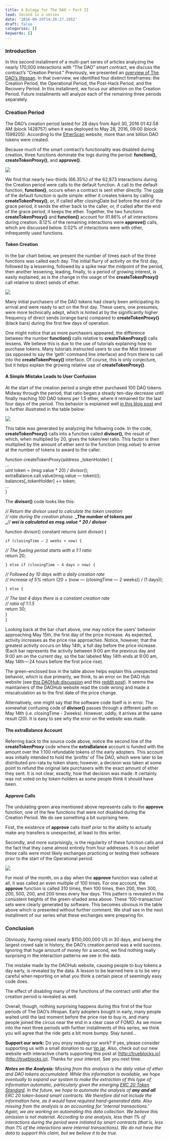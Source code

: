 ```yaml
---
title: A Eulogy for The DAO — Part II
lead: Second in a series
date: '2016-09-29T14:26:27.195Z'
draft: false
categories: []
keywords: []
---
```


### Introduction

In this second installment of a multi-part series of articles analyzing the nearly 170,000 interactions with “The DAO” smart contract, we discuss the contract’s “Creation Period.” Previously, we presented an [overview of The DAO’s lifespan](https://medium.com/@tjayrush/a-eulogy-for-the-dao-74a55b9afd92#.jesmg0h1u). In that overview, we identified four distinct timeframes: the Creation Period, the Operational Period, the Post-Hack Period, and the Recovery Period. In this installment, we focus our attention on the Creation Period. Future installments will analyze each of the remaining three periods separately.

### Creation Period

The DAO’s creation period lasted for 28 days from April 30, 2016 01:42:58 AM (block 1428757) when it was deployed to May 28, 2016, 09:00 (block 1599205). According to the [EtherScan](https://etherscan.io/token/TheDAO) website, more than one billion DAO tokens were created.

Because much of the smart contract’s functionality was disabled during creation, three functions dominate the logs during the period: **function(), createTokenProxy()**, and **approve()**.

![](/blog/img/009-A-Eulogy-for-The-DAO-Part-II-001.png)

We find that nearly two-thirds (66.35%) of the 62,873 interactions during the Creation period were calls to the default function. A call to the default function, **function()**, occurs when a contract is sent ether directly. The [code](https://github.com/slockit/DAO/blob/develop/DAO.sol#L392) of the default function is quite simple: either it creates tokens by calling **createTokenProxy()**, or, if called after closingDate but before the end of the grace period, it sends the ether back to the caller, or, if called after the end of the grace period, it keeps the ether. Together, the two functions **createTokenProxy()** and **function()** account for 91.86% of all interactions during creation. 8.12% of the remaining interactions were **approve()** calls, which are discussed below. 0.02% of interactions were with other, infrequently used functions.

#### Token Creation

In the bar chart below, we present the number of times each of the three functions was called each day. The initial flurry of activity on the first day, followed by a lessening, followed by a spike near the midpoint of the period, then another lessening, leading, finally, to a period of growing interest, is easily explained, as is the change in the usage of the **createTokenProxy()** call relative to direct sends of ether.

![](/blog/img/009-A-Eulogy-for-The-DAO-Part-II-002.png)

Many initial purchasers of the DAO tokens had clearly been anticipating its arrival and were ready to act on the first day. These users, one presumes, were more technically adept, which is hinted at by the significantly higher frequency of direct sends (orange bars) compared to **createTokenProxy()** (black bars) during the first few days of operation.

One might notice that as more purchasers appeared, the difference between the number **function()** calls relative to **createTokenProxy()** calls lessens. We believe this is due to the use of tutorials explaining how to purchase tokens. Many tutorials instructed users to use the Mist browser (as opposed to say the ‘geth’ command line interface) and from there to call into the **createTokenProxy()** interface. Of course, this is only conjecture, but it helps explain the growing relative use of **createTokenProxy()**.

#### A Simple Mistake Leads to User Confusion

At the start of the creation period a single ether purchased 100 DAO tokens. Midway through the period, that ratio began a steady ten-day decrease until finally reaching 100 DAO tokens per 1.5 ether, where it remained for the last four days of the period. This behavior is explained well [in this blog post](https://github.com/slockit/DAO/wiki/Understanding-the-DAO-accounting) and is further illustrated in the table below:

![](/blog/img/009-A-Eulogy-for-The-DAO-Part-II-003.png)

This table was generated by analyzing the following code. In the code, **createTokenProxy()** calls into a function called **divisor()**, the result of which, when multiplied by 20, gives the token/wei ratio. This factor is then multiplied by the amount of ether sent to the function (_msg.value_) to arrive at the number of tokens to award to the caller.

function createTokenProxy(address \_tokenHolder) {  
     ...  
     uint token = (msg.value \* 20) / divisor();  
     extraBalance.call.value(msg.value — token)();  
     balances\[\_tokenHolder\] += token;  
     ...  
}

The **divisor()** code looks like this:

_// Return the divisor used to calculate the token creation  
// rate during the creation phase._ **_The number of tokens per  
_**_//_ **_wei is calculated as msg.value \* 20 / divisor_**

function divisor() constant returns (uint divisor) {

    if (closingTime — 2 weeks > now) {  
 _// The fueling period starts with a 1:1 ratio_  
       return 20;

    } else if (closingTime — 4 days > now) {  
 _// Followed by 10 days with a daily creation rate  
       // increase of 5%_ return (20 + (now — (closingTime — 2 weeks)) / (1 days));

    } else {  
 _// The last 4 days there is a constant creation rate  
       // ratio of 1:1.5_  
       return 30;  
    }  
}

Looking back at the bar chart above, one may notice the users’ behavior approaching May 15th, the first day of the price increase. As expected, activity increases as the price rise approaches. Notice, however, that the greatest activity occurs on May 14th, a full day before the price increase. (Each bar represents the activity between 9:00 am the previous day and 9:00 am on the current day, so the bar labeled May 14th ends at 9:00 am, May 14th — 24 hours before the first price rise).

The green-enclosed box in the table above helps explain this unexpected behavior, which is due primarily, we think, to an error on the DAO Hub website (see [this DAOHub discussion](https://forum.daohub.org/t/the-dao-price-increase-explanation/2018) and this [reddit post](https://m.reddit.com/r/TheDao/comments/4jap6d/the_dao_creation_period_price_schedule_there_is)). It seems the maintainers of the DAOHub website read the code wrong and made a miscalculation as to the first date of the price change.

Alternatively, one might say that the software code itself is in error. The somewhat confusing code of **divisor()** passes through a different path on May 14th (i.e. closingTime - 2weeks). However, oddly, it arrives at the same result (20). It is easy to see why the error on the website was made.

#### The extraBalance Account

Referring back to the source code above, notice the second line of the **createTokenProxy** code where the **extraBalance** account is funded with the amount over the 1:100 refundable tokens of the early adopters. This account was initially intended to hold the ‘profits’ of The DAO, which were later to be distributed pro-rata by token share; however, a decision was taken at some point to refund the original late purchasers with the exact amount of ether they sent. It is not clear, exactly, how that decision was made. It certainly was not voted on by token-holders as some people think it should have been.

#### Approve Calls

The undulating green area mentioned above represents calls to the **approve** function, one of the few functions that were not disabled during the Creation Period. We do see something a bit surprising here.

First, the existence of **approve** calls itself prior to the ability to actually make any transfers is unexpected, at least to this writer.

Secondly, and more surprisingly, is the regularity of these function calls and the fact that they came almost entirely from four addresses. It is our belief these calls were most likely exchanges practicing or testing their software prior to the start of the Operational period.

![](/blog/img/009-A-Eulogy-for-The-DAO-Part-II-004.png)

For most of the month, on a day when the **approve** function was called at all, it was called an even multiple of 100 times. For one account, the **approve** function is called 310 times, then 100 times, then 200, then 300, 200, 500, 200, and 200 times every few days. This pattern is revealed in the consistent heights of the green-shaded area above. These ‘100-transaction’ sets were clearly generated by software. This becomes obvious in the table above which is presented without further comment. We shall see in the next installment of our series what these exchanges were preparing for.

### Conclusion

Obviously, having raised nearly $150,000,000 US in 30 days, and being the largest crowd sale in history, the DAO’s creation period was a wild success. Ignoring that huge amount of money for a second, we find nothing really surprising in the interaction patterns we see in the data.

The mistake made by the DAOHub website, causing people to buy tokens a day early, is revealed by the data. A lesson to be learned here is to be very careful when reporting on what you think a certain piece of seemingly easy code does.

The effect of disabling many of the functions of the contract until after the creation period is revealed as well.

Overall, though, nothing surprising happens during this first of the four periods of The DAO’s lifespan. Early adopters bought in early, many people waited until the last moment before the price rise to buy in, and many people joined the circus near the end in a clear case of FOMO. As we move into the next three periods with further installments of this series, we think you will agree that the ride gets a bit more bumpy. Stay tuned…

**Support our work:** Do you enjoy reading our work? If yes, please consider supporting us with a small donation to our [tip jar](http://www.ethslurp.com/donate.html). Also, check out our new website with interactive charts supporting this post at [http://trueblocks.io](http://trueblocks.io). Thanks for your interest. See you next time.

**_Notes on the Analysis:_** _Missing from this analysis is the daily value of ether and DAO tokens accumulated. While this information is available, we hope eventually to expand our system to make the extraction of this type of information automatic, particularly given the emerging_ [_ERC 20 Token Standard_](https://github.com/ethereum/EIPs/issues/20)_. In the future, we hope to automate the analysis of_ **_any and all_** _ERC 20 token-based smart contracts. We therefore did not include the information here, as it would have required hand-generated data. Also missing from the analysis is an accounting for ‘internal transactions.’ Again, we are working on automating this data collection. We believe this omission is not material. According to one analysis, less than 1% of interactions during the period were initiated by smart contracts (that is, less than 1% of the interactions were internal transactions). We do not have the data to support this claim, but we believe it to be true._
